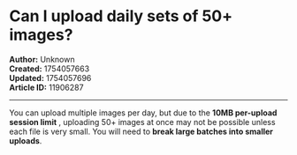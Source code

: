 # Can I upload daily sets of 50+ images?

**Author:** Unknown  
**Created:** 1754057663  
**Updated:** 1754057696  
**Article ID:** 11906287  

---

You can upload multiple images per day, but due to the **10MB per-upload session limit** , uploading 50+ images at once may not be possible unless each file is very small. You will need to **break large batches into smaller uploads**.
